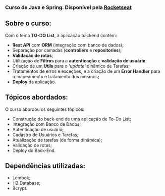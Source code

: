 ### Curso de **Java** e **Spring**. Disponível pela [Rocketseat](https://app.rocketseat.com.br/me/gabriel-braga-da-silva-06711)
</div>

## Sobre o curso:
Com o tema __TO-DO List__, a aplicação backend contém:
* __Rest API__ com __ORM__ (integração com banco de dados);
* Separação por camadas (__controllers__ e __repositories__);
* __Validação de rotas__;
* Utilização de __Filtros__ para a __autenticação__ e __validação de usuário__;
* Criação de um __Utils__ para o _'update'_ dinâmico de Tarefas;
* Tratamentos de erros e exceções, e a criação de um __Error Handler__ para o mapeamento e tratamento dos mesmos;
* __Deploy__ da aplicação. </br>

## Tópicos abordados:
O curso abordou os seguintes tópicos:
* Construção do back-end de uma aplicação de To-Do List;
* Integração com Banco de Dados;
* Autenticação de usuário;
* Cadastro de Usuários e Tarefas;
* Atualização de tarefas (de forma dinâmica);
* Validação de rotas;
* Deploy do Back-End.

## Dependências utilizadas:
* Lombok;
* H2 Database;
* Bcrypt.
